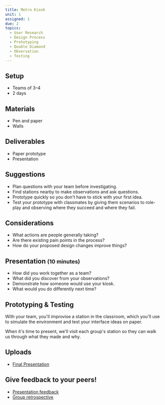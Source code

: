 ```yaml
---
title: Metro Kiosk
unit: 1
assigned: 1
due: 2
topics:
  - User Research
  - Design Process
  - Prototyping
  - Double Diamond
  - Observation
  - Testing
---
```


Setup
-----

- Teams of 3–4
- 2 days


Materials
---------

- Pen and paper
- Walls


Deliverables
------------

- Paper prototype
- Presentation


Suggestions
-----------

- Plan questions with your team before investigating.
- Find stations nearby to make observations and ask questions.
- Prototype quickly so you don't have to stick with your first idea.
- Test your prototype with classmates by giving them scenarios to role-play and observing where they succeed and where they fail.


Considerations
--------------

- What actions are people generally taking?
- Are there existing pain points in the process?
- How do your proposed design changes improve things?


Presentation <small>(10 minutes)</small>
----------------------------------------

- How did you work together as a team?
- What did you discover from your observations?
- Demonstrate how someone would use your kiosk.
- What would you do differently next time?


Prototyping & Testing
---------------------

With your team, you'll improvise a station in the classroom, which you'll use to simulate the environment and test your interface ideas on paper.

When it's time to present, we'll visit each group's station so they can walk us through what they made and why.

Uploads
-------
- [Final Presentation](https://drive.google.com/drive/u/2/folders/1fZ5ifcktpAVhvV3eEVfWEB9IVzyapXFt)


Give feedback to your peers!
---------------------------

- [Presentation feedback](https://drive.google.com/drive/folders/1P3SB0CI5EgETXr3hyyocEe6J_fbSa3jo)
- [Group retrospective](https://drive.google.com/drive/folders/1Mo73u58lBn6HPBQxwVxn9a9Waxke0FFO)
